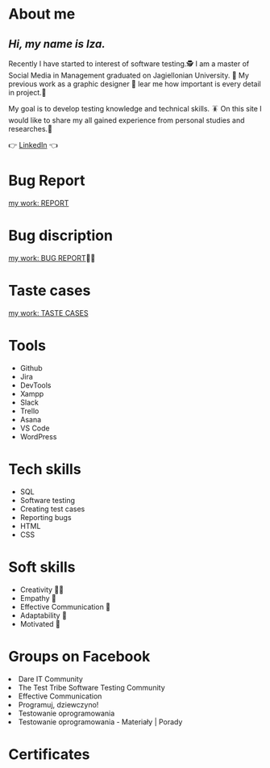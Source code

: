 # About me
## *Hi, my name is Iza.*  
Recently I have started to interest of software testing.🕵️‍
I am a master of Social Media in Management graduated on Jagiellonian University. 📖 
My previous work as a graphic designer 🎨 lear me how important is every detail in project.🔎

My goal is to develop testing knowledge and technical skills. 🪳
On this site I would like to share my all gained experience from personal studies and researches.💪

👉 [LinkedIn](https://www.linkedin.com/in/izabelagorz/) 👈

# Bug Report <br>

 [my work: REPORT](https://docs.google.com/document/d/1hk10oz3M5G8V2kedF53JsuEHQGy_1ZaIR7jWWBwVqRk/edit?usp=sharing) 
 

# Bug discription <br>

[my work: BUG REPORT](https://docs.google.com/spreadsheets/d/1_b4XZgE24yGXYqKL3lu7vxpsy__a_yBAma0oS6CHfto/edit?usp=sharing)🕵️‍♀️


# Taste cases <br>

[my work: TASTE CASES](https://docs.google.com/spreadsheets/d/13f2iqdep8BKwsPF7rjy1svQQyzAo3J7GURKwKrdvizE/edit?usp=sharing)<br>
 

# Tools 

 <ul>
 <li>Github</li>
<li>Jira</li>
 <li>DevTools</li>
 <li>Xampp</li>
 <li>Slack</li>
 <li>Trello</li>
 <li>Asana</li>
 <li>VS Code</li>
 <li>WordPress</li>
  </ul>


# Tech skills

 <ul>
 <li>SQL</li>
 <li>Software testing</li>
 <li>Creating test cases</li>
 <li>Reporting bugs</li>
 <li>HTML</li>
 <li>CSS</li>
  </ul>

# Soft skills

<ul>
  <li>Creativity 👩‍🎨</li>
 <li>Empathy 🥰</li>
<li>Effective Communication 🤝</li>
 <li>Adaptability 🧩 </li>
 <li>Motivated 💪</li>
  </ul>

# Groups on Facebook

<li>Dare IT Community</li>
 <li>The Test Tribe Software Testing Community</li>
<li>Effective Communication</li>
 <li>Programuj, dziewczyno!</li>
 <li>Testowanie oprogramowania</li>
 <li>Testowanie oprogramowania - Materiały | Porady</li>
  </ul>

# Certificates
